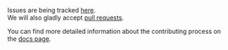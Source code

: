 Issues are being tracked [here](https://github.com/bitpoke/stack/issues).  
We will also gladly accept [pull requests](https://github.com/bitpoke/stack/pulls).

You can find more detailed information about the contributing process on the [docs page](https://www.bitpoke.io/docs/stack/contributing/).
